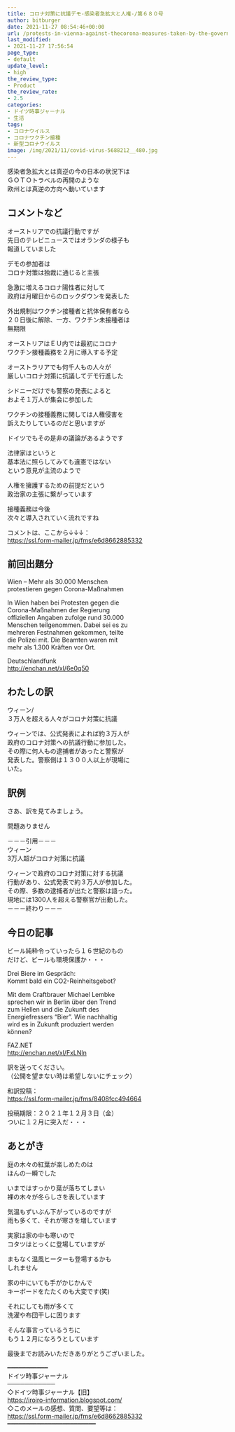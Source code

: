 ```yaml
---
title: コロナ対策に抗議デモ-感染者急拡大と人権-/第６８０号
author: bitburger
date: 2021-11-27 08:54:46+00:00
url: /protests-in-vienna-against-thecorona-measures-taken-by-the-government/
last_modified:
- 2021-11-27 17:56:54
page_type:
- default
update_level:
- high
the_review_type:
- Product
the_review_rate:
- 2.5
categories:
- ドイツ時事ジャーナル
- 生活
tags:
- コロナウイルス
- コロナワクチン接種
- 新型コロナウイルス
image: /img/2021/11/covid-virus-5688212__480.jpg
---
```

感染者急拡大とは真逆の今の日本の状況下は  
ＧＯＴＯトラベルの再開のような  
欧州とは真逆の方向へ動いています  
  
  


## コメントなど

  
オーストリアでの抗議行動ですが  
先日のテレビニュースではオランダの様子も  
報道していました  
  
デモの参加者は  
コロナ対策は独裁に通じると主張  
  
急激に増えるコロナ陽性者に対して  
政府は月曜日からのロックダウンを発表した  
  
外出規制はワクチン接種者と抗体保有者なら  
２０日後に解除、一方、ワクチン未接種者は  
無期限  
  
オーストリアはＥＵ内では最初にコロナ  
ワクチン接種義務を２月に導入する予定  
  
オーストラリアでも何千人もの人々が  
厳しいコロナ対策に抗議してデモ行進した  
  
シドニーだけでも警察の発表によると  
およそ１万人が集会に参加した  
  
ワクチンの接種義務に関しては人権侵害を  
訴えたりしているのだと思いますが  
  
ドイツでもその是非の議論があるようです  
  
法律家はというと  
基本法に照らしてみても違憲ではない  
という意見が主流のようで  
  
人権を擁護するための前提だという  
政治家の主張に繋がっています  
  
接種義務は今後  
次々と導入されていく流れですね  
  
  
コメントは、ここから↓↓↓：  
<https://ssl.form-mailer.jp/fms/e6d8662885332>  
  


## 前回出題分

  
Wien &#8211; Mehr als 30.000 Menschen  
protestieren gegen Corona-Maßnahmen  
  
In Wien haben bei Protesten gegen die  
Corona-Maßnahmen der Regierung  
offiziellen Angaben zufolge rund 30.000  
Menschen teilgenommen. Dabei sei es zu  
mehreren Festnahmen gekommen, teilte  
die Polizei mit. Die Beamten waren mit  
mehr als 1.300 Kräften vor Ort.  
  
Deutschlandfunk  
http://enchan.net/xl/6e0q50  
  
  


## わたしの訳

  
ウィーン/  
３万人を超える人々がコロナ対策に抗議  
  
ウィーンでは、公式発表によれば約３万人が  
政府のコロナ対策への抗議行動に参加した。  
その際に何人もの逮捕者があったと警察が  
発表した。警察側は１３００人以上が現場に  
いた。  
  
  


## 訳例

  
さあ、訳を見てみましょう。  
  
問題ありません  
  
－－－引用－－－  
ウィーン  
3万人超がコロナ対策に抗議  
  
ウィーンで政府のコロナ対策に対する抗議  
行動があり、公式発表で約３万人が参加した。  
その際、多数の逮捕者が出たと警察は語った。  
現地には1300人を超える警察官が出動した。  
－－－終わり－－－  
  
  


## 今日の記事

  
ビール純粋令っていったら１６世紀のもの  
だけど、ビールも環境保護か・・・  
  
Drei Biere im Gespräch:  
Kommt bald ein CO2-Reinheitsgebot?  
  
Mit dem Craftbrauer Michael Lembke  
sprechen wir in Berlin über den Trend  
zum Hellen und die Zukunft des  
Energiefressers &#8220;Bier&#8221;. Wie nachhaltig  
wird es in Zukunft produziert werden  
können?  
  
FAZ.NET  
<http://enchan.net/xl/FxLNln>  
  
訳を送ってください。  
（公開を望まない時は希望しないにチェック）  
  
和訳投稿：  
 <https://ssl.form-mailer.jp/fms/8408fcc494664>  
  
投稿期限：２０２１年１２月３日（金）  
ついに１２月に突入だ・・・  
  


## あとがき

  
庭の木々の紅葉が楽しめたのは  
ほんの一瞬でした  
  
いまではすっかり葉が落ちてしまい  
裸の木々が冬らしさを表しています  
  
気温もずいぶん下がっているのですが  
雨も多くて、それが寒さを増しています  
  
実家は家の中も寒いので  
コタツはとっくに登場していますが  
  
まもなく温風ヒーターも登場するかも  
しれません  
  
家の中にいても手がかじかんで  
キーボードをたたくのも大変です(笑)  
  
それにしても雨が多くて  
洗濯や布団干しに困ります  
  
そんな事言っているうちに  
もう１２月になろうとしています  
  
  
最後までお読みいただきありがとうございました。  
  
━━━━━━━━━━━  
ドイツ時事ジャーナル  
───────────  
◇ドイツ時事ジャーナル【旧】  
<https://iroiro-information.blogspot.com/>  
◇このメールの感想、質問、要望等は：  
<https://ssl.form-mailer.jp/fms/e6d8662885332>  
━━━━━━━━━━━━━━━━━━━━━━━━